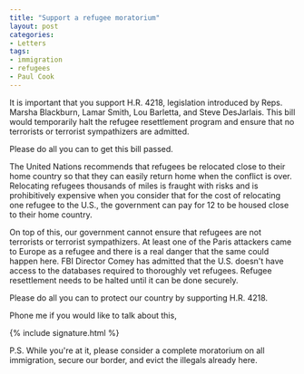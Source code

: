 ```yaml
---
title: "Support a refugee moratorium"
layout: post
categories:
- Letters
tags:
- immigration
- refugees
- Paul Cook
---
```


It is important that you support H.R. 4218, legislation introduced by Reps. Marsha Blackburn, Lamar Smith, Lou Barletta, and Steve DesJarlais. This bill would temporarily halt the refugee resettlement program and ensure that no terrorists or terrorist sympathizers are admitted.

Please do all you can to get this bill passed.

The United Nations recommends that refugees be relocated close to their home country so that they can easily return home when the conflict is over. Relocating refugees thousands of miles is fraught with risks and is prohibitively expensive when you consider that for the cost of relocating one refugee to the U.S., the government can pay for 12 to be housed close to their home country.

On top of this, our government cannot ensure that refugees are not terrorists or terrorist sympathizers. At least one of the Paris attackers came to Europe as a refugee and there is a real danger that the same could happen here. FBI Director Comey has admitted that the U.S. doesn't have access to the databases required to thoroughly vet refugees. Refugee resettlement needs to be halted until it can be done securely.

Please do all you can to protect our country by supporting H.R. 4218.

Phone me if you would like to talk about this,

{% include signature.html %}

P.S. While you're at it, please consider a complete moratorium on all immigration, secure our border, and evict the illegals already here.